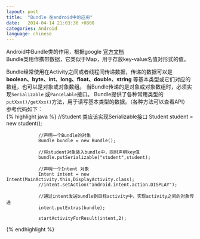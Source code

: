 ```yaml
---
layout: post
title:  "Bundle 在android中的应用"
date:   2014-04-14 21:03:36 +0800
categories: Android
language: chinese
---
```

Android中Bundle类的作用，根据google [官方文档](http://developer.android.com/reference/android/os/Bundle.html)<br>Bundle类用作携带数据，它类似于Map，用于存放key-value名值对形式的值。<br>

Bundle经常使用在Activity之间或者线程间传递数据，传递的数据可以是 **boolean、byte、int、long、float、double、string** 等基本类型或它们对应的数组，也可以是对象或对象数组。
当Bundle传递的是对象或对象数组时，必须实现`Serializable` 或`Parcelable`接口。
Bundle提供了各种常用类型的`putXxx()/getXxx()`方法，用于读写基本类型的数据。（各种方法可以查看API）<br>
参考代码如下：<br>
{% highlight java %}
                //Student 类应该实现Serializable接口
                Student student = new student();

                //声明一个Bundle的对象
                Bundle bundle = new Bundle();

                //将student对象装入bundle中，同时声明key值
                bundle.putSerializable("student",student);

                //声明一个Intent 对象
                Intent intent = new Intent(MainActivity.this,DisplayActivity.class);
                //intent.setAction("android.intent.action.DISPLAY");

                //通过intent发送bundle到目标activity中，实现activity之间的对象传递
                intent.putExtras(bundle);
                
                startActivityForResult(intent,2);

{% endhighlight %}